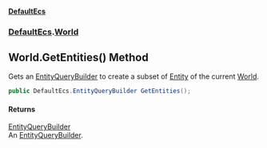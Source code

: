#### [DefaultEcs](DefaultEcs.md 'DefaultEcs')
### [DefaultEcs](DefaultEcs.md#DefaultEcs 'DefaultEcs').[World](World.md 'DefaultEcs.World')

## World.GetEntities() Method

Gets an [EntityQueryBuilder](EntityQueryBuilder.md 'DefaultEcs.EntityQueryBuilder') to create a subset of [Entity](Entity.md 'DefaultEcs.Entity') of the current [World](World.md 'DefaultEcs.World').

```csharp
public DefaultEcs.EntityQueryBuilder GetEntities();
```

#### Returns
[EntityQueryBuilder](EntityQueryBuilder.md 'DefaultEcs.EntityQueryBuilder')  
An [EntityQueryBuilder](EntityQueryBuilder.md 'DefaultEcs.EntityQueryBuilder').